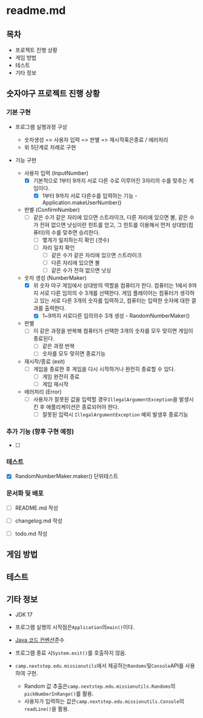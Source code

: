 # readme.md

## 목차

- 프로젝트 진행 상황
- 게임 방법
- 테스트
- 기타 정보

## **숫자야구 프로젝트 진행 상황**

### **기본 구현**
- 프로그램 실행과정 구상
  - 숫자생성 => 사용자 입력 => 판별 => 재시작혹은종료 / 에러처리
  - 위 5단계로 차례로 구현

- 기능 구현
  - 사용자 입력 (InputNumber) 
    - [x] 기본적으로 1부터 9까지 서로 다른 수로 이루어진 3자리의 수를 맞추는 게임이다.
        - [x] 1부터 9까지 서로 다른수를 입력하는 기능 - Application.makeUserNumber()
  - 판별 (ConfirmNumber)
    - [ ] 같은 수가 같은 자리에 있으면 스트라이크, 다른 자리에 있으면 볼, 같은 수가 전혀 없으면 낫싱이란 힌트를 얻고, 그 힌트를 이용해서 먼저 상대방(컴퓨터)의 수를
      맞추면 승리한다.
        - [ ] 몇개가 일치하는지 확인 (갯수)
        - [ ] 자리 일치 확인
          - [ ] 같은 수가 같은 자리에 있으면 스트라이크
          - [ ] 다른 자리에 있으면 볼
          - [ ] 같은 수가 전혀 없으면 낫싱
  - 숫자 생성 (NumberMaker)
    - [x] 위 숫자 야구 게임에서 상대방의 역할을 컴퓨터가 한다. 컴퓨터는 1에서 9까지 서로 다른 임의의 수 3개를 선택한다. 게임 플레이어는 컴퓨터가 생각하고 있는 서로
      다른 3개의 숫자를 입력하고, 컴퓨터는 입력한 숫자에 대한 결과를 출력한다.
        - [x] 1~9까지 서로다른 임의의수 3개 생성 - RandomNumberMaker()
    
  - 판별
    - [ ]  이 같은 과정을 반복해 컴퓨터가 선택한 3개의 숫자를 모두 맞히면 게임이 종료된다.
        - [ ] 같은 과정 반복
        - [ ] 숫자를 모두 맞히면 종료기능
  - 재시작/종료 (exit)
    - [ ] 게임을 종료한 후 게임을 다시 시작하거나 완전히 종료할 수 있다.
        - [ ] 게임 완전히 종료
        - [ ] 게임 재시작
  - 에러처리 (Error)
    - [ ] 사용자가 잘못된 값을 입력할 경우`IllegalArgumentException`을 발생시킨 후 애플리케이션은 종료되어야 한다.
        - [ ] 잘못된 입력시 `IllegalArgumentException` 예외 발생후 종료기능

### **추가 기능 (향후 구현 예정)**

- [ ] 

### **테스트**
- [x] RandomNumberMaker.maker() 단위테스트

### **문서화 및 배포**

- [ ] README.md 작성

- [ ] changelog.md 작성

- [ ] todo.md 작성

## 게임 방법

## 테스트

## 기타 정보

- JDK 17

- 프로그램 실행의 시작점은`Application`의`main()`이다.

- [Java 코드 컨벤션](https://github.com/woowacourse/woowacourse-docs/tree/master/styleguide/java)준수

- 프로그램 종료 시`System.exit()`를 호출하지 않음.

- `camp.nextstep.edu.missionutils`에서 제공하는`Randoms`및`Console`API를 사용하여 구현.
    - Random 값 추출은`camp.nextstep.edu.missionutils.Randoms`의`pickNumberInRange()`를 활용.
    - 사용자가 입력하는 값은`camp.nextstep.edu.missionutils.Console`의`readLine()`을 활용.